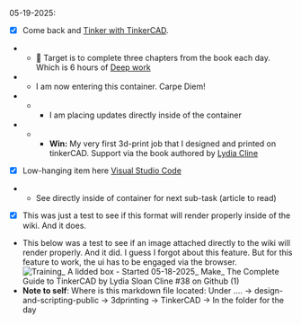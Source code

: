 05-19-2025:
- [x] Come back and [Tinker with TinkerCAD](https://github.com/Shangrila-VHP/shangrila-vhp/issues/38).
- - 🎯 Target is to complete three chapters from the book each day. Which is 6 hours of [Deep work](https://www.amazon.com/Deep-Work-Focused-Success-Distracted/dp/1455586692)
- - I am now entering this container. Carpe Diem!
- - - I am placing updates directly inside of the container
- - - **Win:** My very first 3d-print job that I designed and printed on tinkerCAD. Support via the book authored by [Lydia Cline](https://www.amazon.ca/Make-Complete-Tinkercad-Projects-Designing/dp/168045837X) 
- [x] Low-hanging item here [Visual Studio Code](https://github.com/Shangrila-VHP/shangrila-vhp/issues/42) 
- - See directly inside of container for next  sub-task (article to read)
- [x] This was just a test to see if this format will render properly inside of the wiki. And it does. 
- This below was a test to see if an image attached directly to the wiki will render properly. And it did. I guess I forgot about this feature. But for this feature to work, the ui has to be engaged via the browser.
![Training_ A lidded box - Started 05-18-2025_ Make_ The Complete Guide to TinkerCAD by Lydia Sloan Cline #38 on Github (1)](https://github.com/user-attachments/assets/da4047ff-3690-4bcd-a151-e7c293847c59)
- **Note to self**: Where is this markdown file located: Under ....  -> design-and-scripting-public -> 3dprinting -> TinkerCAD -> In the folder for the day
